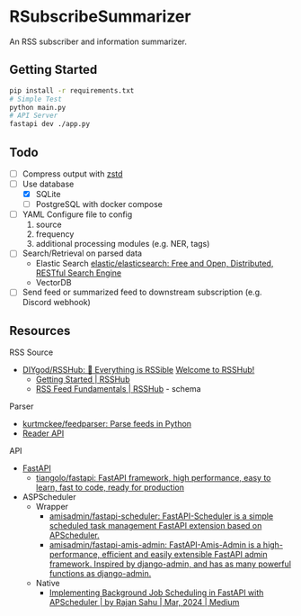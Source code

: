 # RSubscribeSummarizer

An RSS subscriber and information summarizer.

## Getting Started

```bash
pip install -r requirements.txt
# Simple Test
python main.py
# API Server
fastapi dev ./app.py
```

## Todo

- [ ] Compress output with [zstd](https://github.com/facebook/zstd)
- [ ] Use database
  - [X] SQLite
  - [ ] PostgreSQL with docker compose
- [ ] YAML Configure file to config
  1. source
  2. frequency
  3. additional processing modules (e.g. NER, tags)
- [ ] Search/Retrieval on parsed data
  - Elastic Search [elastic/elasticsearch: Free and Open, Distributed, RESTful Search Engine](https://github.com/elastic/elasticsearch)
  - VectorDB
- [ ] Send feed or summarized feed to downstream subscription (e.g. Discord webhook)

## Resources

RSS Source

- [DIYgod/RSSHub: 🧡 Everything is RSSible](https://github.com/DIYgod/RSSHub) [Welcome to RSSHub!](https://rsshub.app/)
  - [Getting Started | RSSHub](https://docs.rsshub.app/guide/)
  - [RSS Feed Fundamentals | RSSHub](https://docs.rsshub.app/joinus/advanced/advanced-feed) - schema

Parser

- [kurtmckee/feedparser: Parse feeds in Python](https://github.com/kurtmckee/feedparser)
- [Reader API](https://jina.ai/reader)

API

- [FastAPI](https://fastapi.tiangolo.com/)
  - [tiangolo/fastapi: FastAPI framework, high performance, easy to learn, fast to code, ready for production](https://github.com/tiangolo/fastapi)
- ASPScheduler
  - Wrapper
    - [amisadmin/fastapi-scheduler: FastAPI-Scheduler is a simple scheduled task management FastAPI extension based on APScheduler.](https://github.com/amisadmin/fastapi-scheduler)
    - [amisadmin/fastapi-amis-admin: FastAPI-Amis-Admin is a high-performance, efficient and easily extensible FastAPI admin framework. Inspired by django-admin, and has as many powerful functions as django-admin.](https://github.com/amisadmin/fastapi-amis-admin)
  - Native
    - [Implementing Background Job Scheduling in FastAPI with APScheduler | by Rajan Sahu | Mar, 2024 | Medium](https://rajansahu713.medium.com/implementing-background-job-scheduling-in-fastapi-with-apscheduler-6f5fdabf3186)
